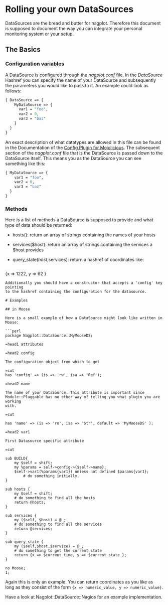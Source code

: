 # Rolling your own DataSources

DataSources are the bread and butter for nagplot. Therefore this document is
supposed to document the way you can integrate your personal monitoring system
or your setup.

## The Basics

### Configuration variables

A DataSource is configured through the _nagplot.conf_ file. In the _DataSource_
Hashref you can specify the name of your DataSource and subsequently the 
parameters you would like to pass to it. An example could look as follows:

```perl
{ DataSource => {
    MyDataSource => {
      var1 = "foo",
      var2 = 0,
      var3 = "baz"
    }
  }
}
```
An exact description of what datatypes are allowed in this file can be 
found in the Documentation of the [Config Plugin for Mojolicious](http://mojolicio.us/perldoc/Mojolicious/Plugin/Config).
The subsequent section of the _nagplot.conf_ file that is the DataSource is 
passed down to the DataSource itself. This means you as the DataSource you
can see something like this: 

```perl
{ MyDataSource => {
    var1 = "foo",
    var2 = 0,
    var3 = "baz"
  } 
}
```
### Methods

Here is a list of methods a DataSource is supposed to provide and what type of
data should be returned:

- hosts(): return an array of strings containing the names of your hosts

- services($host): return an array of strings containing the services a $host
  provides

- query_state($host,$services): return a hashref of coordinates like:
  ```perl
{x => 1222, y => 62 }
```
Additionally you should have a constructor that accepts a 'config' key pointing
to the hashref containing the configuration for the datasource.

# Examples

## in Moose

Here is a small example of how a DataSource might look like written in Moose:

```perl
package Nagplot::DataSource::MyMooseDS;

=head1 attributes

=head2 config

The configuration object from which to get 

=cut
has 'config' => (is => 'rw', isa => 'Ref');

=head2 name 

The name of your DataSource. This attribute is important since 
Module::Pluggable has no other way of telling you what plugin you are working
with.

=cut

has 'name' => (is => 'ro', isa => 'Str', default => 'MyMooseDS' );

=head2 var1 

First Datasource specific attribute

=cut

sub BUILD{
	my $self = shift;
	my %params = self->config->{$self->name};
	$self->var1(%params{var1}) unless not defined $params{var1};
        # do something initially.
}

sub hosts {
	my $self = shift;
	# do something to find all the hosts
	return @hosts;
}

sub services {
	my ($self, $host) = @_;
	# do something to find all the services
	return @services;
}

sub query_state {
	my ($self,$host,$service) = @_;
	# do something to get the current state
	return {x => $current_time, y => $current_state };
}

no Moose;
1;
```

Again this is only an example. You can return coordinates as you like as long 
as they consist of the form `{x => numeric_value, y => numeric_value}`.

Have a look at Nagplot::DataSource::Nagios for an example implementation.